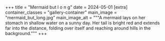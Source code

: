+++
title = "Mermaid but l o n g"
date = 2024-05-01
[extra]
container_classes = "gallery-container"
main_image = "mermaid_but_long.jpg"
main_image_alt = """A mermaid lays on her stomach in shallow water on a sunny day.
Her tail is bright red and extends far into the distance,
folding over itself and reaching around hills in the background."""
+++

<!-- more -->

